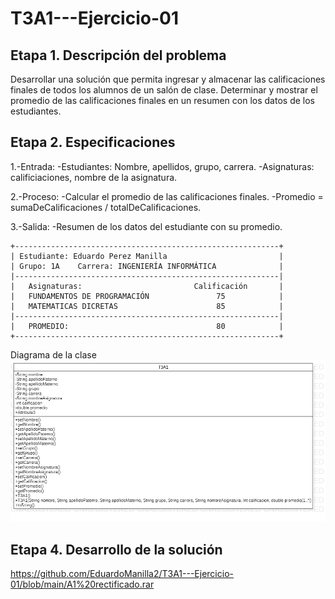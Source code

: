 # T3A1---Ejercicio-01

## Etapa 1. Descripción del problema 
Desarrollar una solución que permita ingresar y almacenar las calificaciones finales de todos los alumnos de un salón de clase. Determinar y mostrar el promedio de las calificaciones finales en un resumen con los datos de los estudiantes.

## Etapa 2. Especificaciones 
1.-Entrada:
  -Estudiantes: Nombre, apellidos, grupo, carrera.
  -Asignaturas: calificiaciones, nombre de la asignatura.

2.-Proceso:
  -Calcular el promedio de las calificaciones finales.
  -Promedio = sumaDeCalificaciones / totalDeCalificaciones.

3.-Salida:
  -Resumen de los datos del estudiante con su promedio.

~~~
+-----------------------------------------------------------+
| Estudiante: Eduardo Perez Manilla                         |
| Grupo: 1A    Carrera: INGENIERÍA INFORMÁTICA              |
|-----------------------------------------------------------|                                  
|   Asignaturas:                         Calificación       |
|   FUNDAMENTOS DE PROGRAMACIÓN               75            |
|   MATEMATICAS DICRETAS                      85            |
|-----------------------------------------------------------|  
|   PROMEDIO:                                 80            |
+-----------------------------------------------------------+
~~~

 
Diagrama de la clase  
![](https://github.com/EduardoManilla2/T3A1---Ejercicio-01/blob/main/T3A1.png)

## Etapa 4. Desarrollo de la solución
https://github.com/EduardoManilla2/T3A1---Ejercicio-01/blob/main/A1%20rectificado.rar
